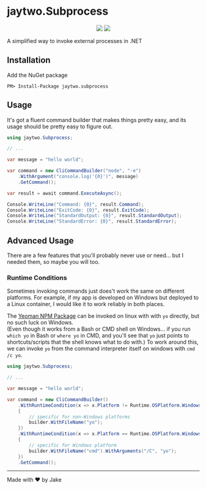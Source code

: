 # jaytwo.Subprocess

<p align="center">
  <a href="https://jenkins.jaytwo.com/job/jaytwo.subprocess/job/master/" alt="Build Status (master)">
    <img src="https://jenkins.jaytwo.com/buildStatus/icon?job=jaytwo.subprocess%2Fmaster&subject=build%20(master)" /></a>
  <a href="https://jenkins.jaytwo.com/job/jaytwo.subprocess/job/develop/" alt="Build Status (develop)">
    <img src="https://jenkins.jaytwo.com/buildStatus/icon?job=jaytwo.subprocess%2Fdevelop&subject=build%20(develop)" /></a>
</p>

A simplified way to invoke external processes in .NET

## Installation

Add the NuGet package

```
PM> Install-Package jaytwo.subprocess
```

## Usage

It's got a fluent command builder that makes things pretty easy, and its usage should be pretty easy to figure out.

```csharp
using jaytwo.Subprocess;

// ...

var message = "hello world";

var command = new CliCommandBuilder("node", "-e")
    .WithArgument("console.log('{0}')", message)
    .GetCommand();

var result = await command.ExecuteAsync();

Console.WriteLine("Command: {0}", result.Command);
Console.WriteLine("ExitCode: {0}", result.ExitCode);
Console.WriteLine("StandardOutput: {0}", result.StandardOutput);
Console.WriteLine("StandardError: {0}", result.StandardError);
```

## Advanced Usage

There are a few features that you'll probably never use or need... but I needed them, so maybe you will too.

### Runtime Conditions

Sometimes invoking commands just does't work the same on different platforms.  For example, if my app is developed on Windows but deployed
to a Linux container, I would like it to work reliably in both places.

The [Yeoman NPM Package](https://www.npmjs.com/package/yo) can be invoked on linux with with `yo` directly, but no such luck on Windows.  
(Even though it works from a Bash or CMD shell on Windows... if you run `which yo` in Bash or `where yo` in CMD, and you'll see that 
`yo` just points to shortcuts/scripts that the shell knows what  to do with.)  To work around this, we can invoke `yo` from the command 
interpreter itself on windows with `cmd /c yo`.

```csharp
using jaytwo.Subprocess;

// ...

var message = "hello world";

var command = new CliCommandBuilder()
    .WithRuntimeCondition(x => x.Platform != Runtime.OSPlatform.Windows, builder =>
    {
        // specific for non-Windows platforms
        builder.WithFileName("yo");
    })
    .WithRuntimeCondition(x => x.Platform == Runtime.OSPlatform.Windows, builder =>
    {
        // specific for Windows platform
        builder.WithFileName("cmd").WithArguments("/C", "yo");
    })
    .GetCommand();
```

---

Made with &hearts; by Jake
